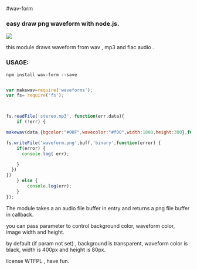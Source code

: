 #wav-form

### easy draw png waveform with node.js.

<img class="resp" src="https://azopcorp.com/images/waveform.png">

this module draws waveform from wav , mp3 and flac audio .

### USAGE:

```
npm install wav-form --save

```


```javascript

var makewav=require('waveforms');
var fs= require('fs');



fs.readFile('stereo.mp3', function(err,data){
    if (!err) {

makewav(data,{bgcolor:"#00F",wavecolor:"#f00",width:1000,height:300},function(buff){

fs.writeFile('waveform.png',buff,'binary',function(error) {
    if(error) {
      console.log( err);

    }
  })
})
    } else {
        console.log(err);
    }
});


```

The module takes a an audio file buffer in entry and returns a png file buffer in callback.

you can pass parameter to control background color, waveform color, image width and height.

by default (if param not set) , background is transparent, waveform color is black, width is 400px and height is 80px.


license WTFPL , have fun.
